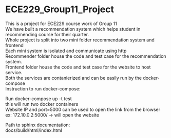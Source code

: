 # ECE229_Group11_Project<br>

This is a project for ECE229 course work of Group 11<br>
We have built a recommendation system which helps student in recommending course for their quarter.<br>
Whole project is split into two mini folder recommendation system and frontend<br>
Each mini system is isolated and communicate using http<br>
Recommender folder house the code and test case for the recommendation system.<br>
Frontend folder house the code and test case for the website to host service.<br>
Both the services are contanierized and can be easily run by the docker-compose<br>
Instruction to run docker-compose:<br>

Run docker-compose up -t test <br>
this will run two docker containers<br>
Website IP and port=5000 can be used to open the link from the browser<br>
ex: 172.10.0.2:5000/ -> will open the website<br>

Path to sphinx documentation: <br>
docs/build/html/index.html
